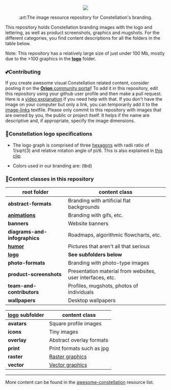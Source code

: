 [comment]: <TODO: Replace the banner below with another one, because I used the same for the awesome-constellation repository.>

<p align="center"><img src="https://i.imgur.com/FjE9pdz.png"></p>
<p align="center">:art:The image resource repository for Constellation's branding.</p>

This repository holds Constellation branding images with the logo and lettering, as well as product screenshots, graphics and mugshots. For the different categories, you find content descriptions for all the folders in the table below. 

Note: This repository has a relatively large size of just under 100 Mb, mostly due to the >100 graphics in the 
[**logo**](https://github.com/Constellation-Labs/visual-identity/tree/master/logo) 
folder.

### :two_hearts:Contributing
If you create awesome visual Constellation related content, consider posting it on the 
[**Orion** community portal](https://orion.constellationlabs.io/)! 
To add it in this repository, edit this repository using your github user profile and then make a pull request. Here is a 
[video explanation](https://www.youtube.com/watch?v=BQF6gdKqiaE&index=3&list=PL_vIhjXh1UTpRShlXYlItkXPjIS5aWLPH) 
if you need help with that. 
If you don't have the image on your computer but only a link, you can temporarily add it to the [image-links](temporary-image-links.md) textfile.
Please only commit to this repository with images that are owned by you, the public or project itself. It helps if the name are descriptive and, if appropriate, specify the image dimensions.

### :triangular_ruler:Constellation logo specifications
* The logo graph is comprised of three 
[hexagons](https://en.wikipedia.org/wiki/Hexagon) 
with radii ratio of 1/sqrt(3) and relative rotation angle of pi/6. This is also explained in 
[this clip](https://www.youtube.com/watch?v=XbGvJpL5OTM&index=1&list=PL_vIhjXh1UTpRShlXYlItkXPjIS5aWLPH).

* Colors used in our branding are: (tbd)

### :open_file_folder:Content classes in this repository

| root folder  | content class |
| ------------- | ------------- |
| **abstract-formats** | Branding with artificial flat backgrounds | 
| [**animations**](https://github.com/Constellation-Labs/visual-identity/tree/master/animations) | Branding with gifs, etc. |
| **banners** | Website banners |
| **diagrams-and-infographics** | Roadmaps, algorithmic flowcharts, etc. |
| [**humor**](https://github.com/Constellation-Labs/visual-identity/tree/master/humor)  | Pictures that aren't all that serious |
| [**logo**](https://github.com/Constellation-Labs/visual-identity/tree/master/logo)  | **See subfolders below** |
| **photo-formats** | Branding with photo-type images |
| **product-screenshots** | Presentation material from websites, user interfaces, etc. |
| **team-and-contributors** | Profiles, mugshots, photos of individuals |
| **wallpapers** | Desktop wallpapers | 

| [**logo**](https://github.com/Constellation-Labs/visual-identity/tree/master/logos) subfolder  | content class |
| ------------- | ------------- |
| **avatars** | Square profile images | 
| **icons** | Tiny images |
| **overlay** | Abstract overlay formats | 
| **print** | Print formats such as jpg |
| **raster** | [Raster graphics](https://en.wikipedia.org/wiki/Raster_graphics) | 
| **vector** | [Vector graphics](https://en.wikipedia.org/wiki/Vector_graphics) |


---

More content can be found in the 
[awesome-constellation](https://github.com/Constellation-Labs/awesome-constellation) 
resource list.
